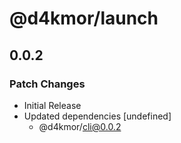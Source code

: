 # @d4kmor/launch

## 0.0.2

### Patch Changes

- Initial Release
- Updated dependencies [undefined]
  - @d4kmor/cli@0.0.2
